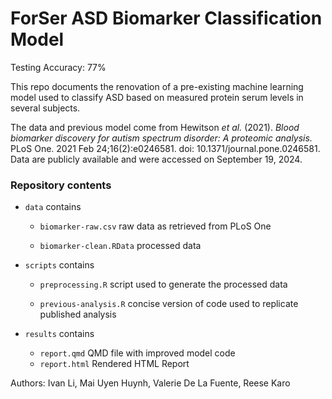 # ForSer ASD Biomarker Classification Model

Testing Accuracy: 77%

This repo documents the renovation of a pre-existing machine learning model used to classify ASD based on measured protein serum levels in several subjects.

The data and previous model come from Hewitson *et al.* (2021). *Blood biomarker discovery for autism spectrum disorder: A proteomic analysis.* PLoS One. 2021 Feb 24;16(2):e0246581. doi: 10.1371/journal.pone.0246581. Data are publicly available and were accessed on September 19, 2024.

### Repository contents

-   `data` contains

    -   `biomarker-raw.csv` raw data as retrieved from PLoS One

    -   `biomarker-clean.RData` processed data

-   `scripts` contains

    -   `preprocessing.R` script used to generate the processed data

    -   `previous-analysis.R` concise version of code used to replicate published analysis

-   `results` contains
    - `report.qmd` QMD file with improved model code
    - `report.html` Rendered HTML Report

Authors: Ivan Li, Mai Uyen Huynh, Valerie De La Fuente, Reese Karo
